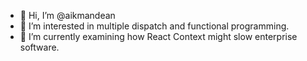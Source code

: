 - 👋 Hi, I’m @aikmandean
- 👀 I’m interested in multiple dispatch and functional programming.
- 🌱 I’m currently examining how React Context might slow enterprise software.

<!---
aikmandean/aikmandean is a ✨ special ✨ repository because its `README.md` (this file) appears on your GitHub profile.
You can click the Preview link to take a look at your changes.
--->
